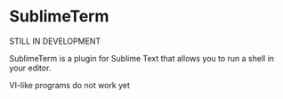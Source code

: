 SublimeTerm
===========

STILL IN DEVELOPMENT

SublimeTerm is a plugin for Sublime Text that allows you to run a shell in your editor.

VI-like programs do not work yet